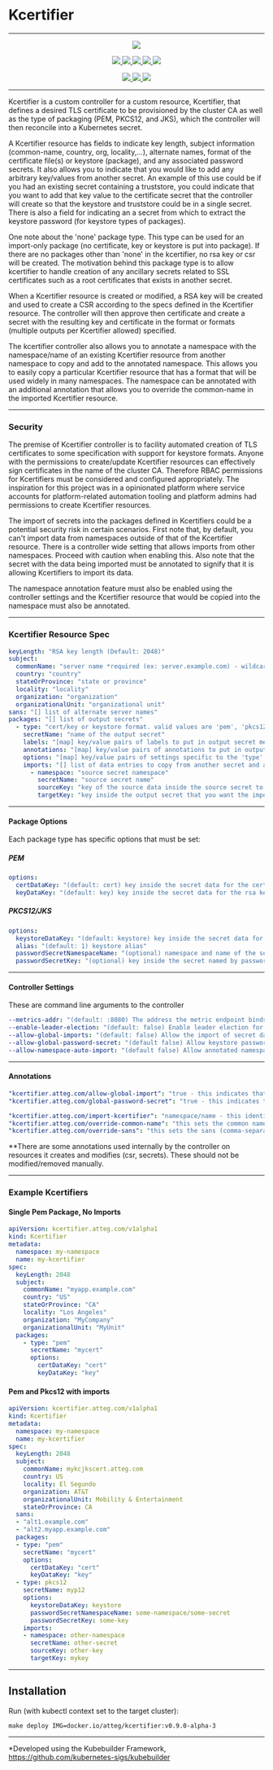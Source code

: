 # Kcertifier

---

<p align="center">
  <a href="https://goreportcard.com/report/github.com/att-cloudnative-labs/kcertifier" alt="Go Report Card">
    <img src="https://goreportcard.com/badge/github.com/att-cloudnative-labs/kcertifier">
  </a>
</p>
<p align="center">
    <a href="https://github.com/att-cloudnative-labs/kcertifier/graphs/contributors" alt="Contributors">
		<img src="https://img.shields.io/github/contributors/att-cloudnative-labs/kcertifier.svg">
	</a>
	<a href="https://github.com/att-cloudnative-labs/kcertifier/commits/master" alt="Commits">
		<img src="https://img.shields.io/github/commit-activity/m/att-cloudnative-labs/kcertifier.svg">
	</a>
	<a href="https://github.com/att-cloudnative-labs/kcertifier/pulls" alt="Open pull requests">
		<img src="https://img.shields.io/github/issues-pr-raw/att-cloudnative-labs/kcertifier.svg">
	</a>
	<a href="https://github.com/att-cloudnative-labs/kcertifier/pulls" alt="Closed pull requests">
    	<img src="https://img.shields.io/github/issues-pr-closed-raw/att-cloudnative-labs/kcertifier.svg">
	</a>
	<a href="https://github.com/att-cloudnative-labs/kcertifier/issues" alt="Issues">
		<img src="https://img.shields.io/github/issues-raw/att-cloudnative-labs/kcertifier.svg">
	</a>
	</p>
<p align="center">
	<a href="https://github.com/att-cloudnative-labs/kcertifier/stargazers" alt="Stars">
		<img src="https://img.shields.io/github/stars/att-cloudnative-labs/kcertifier.svg?style=social">
	</a>
	<a href="https://github.com/att-cloudnative-labs/kcertifier/watchers" alt="Watchers">
		<img src="https://img.shields.io/github/watchers/att-cloudnative-labs/kcertifier.svg?style=social">
	</a>
	<a href="https://github.com/att-cloudnative-labs/kcertifier/network/members" alt="Forks">
		<img src="https://img.shields.io/github/forks/att-cloudnative-labs/kcertifier.svg?style=social">
	</a>
</p>

----

Kcertifier is a custom controller for a custom resource, Kcertifier, that defines a desired TLS certificate to be provisioned by the cluster CA as well as the type of packaging (PEM, PKCS12, and JKS), which the controller will then reconcile into a Kubernetes secret.

A Kcertifier resource has fields to indicate key length, subject information (common-name, country, org, locality,...), alternate names, format of the certificate file(s) or keystore (package), and any associated password secrets. It also allows you to indicate that you would like to add any arbitrary key/values from another secret. An example of this use could be if you had an existing secret containing a truststore, you could indicate that you want to add that key value to the certificate secret that the controller will create so that the keystore and truststore could be in  a single secret. There is also a field for indicating an a secret from which to extract the keystore password (for keystore types of packages).

One note about the 'none' package type. This type can be used for an import-only package (no certificate, key or keystore is put into package). If there are no packages other than 'none' in the kcertifier, no rsa key or csr will be created. The motivation behind this package type is to allow kcertifier to handle creation of any ancillary secrets related to SSL certificates such as a root certificates that exists in another secret. 

When a Kcertifier resource is created or modified, a RSA key will be created and used to create a CSR according to the specs defined in the Kcertifier resource. The controller will then approve then certificate and create a secret with the resulting key and certificate in the format or formats (multiple outputs per Kcertifier allowed) specified.

The kcertifier controller also allows you to annotate a namespace with the namespace/name of an existing Kcertifier resource from another namespace to copy and add to the annotated namespace. This allows you to easily copy a particular Kcertifier resource that has a format that will be used widely in many namespaces. The namespace can be annotated with an additional annotation that allows you to override the common-name in the imported Kcertifier resource.

----

### Security

The premise of Kcertifier controller is to facility automated creation of TLS certificates to some specification with support for keystore formats. Anyone with the permissions to create/update Kcertifier resources can effectively sign certificates in the name of the cluster CA. Therefore RBAC permissions for Kcertifiers must be considered and configured appropriately. The inspiration for this project was in a opinionated platform where service accounts for platform-related automation tooling and platform admins had permissions to create Kcertifier resources.

The import of secrets into the packages defined in Kcertifiers could be a potential security risk in certain scenarios. First note that, by default, you can't import data from namespaces outside of that of the Kcertifier resource. There is a controller wide setting that allows imports from other namespaces. Proceed with caution when enabling this. Also note that the secret with the data being imported must be annotated to signify that it is allowing Kcertifiers to import its data.

The namespace annotation feature must also be enabled using the controller settings and the Kcertifier resource that would be copied into the namespace must also be annotated.

----

### Kcertifier Resource Spec

```yaml
keyLength: "RSA key length (Default: 2048)"
subject:
  commonName: "server name *required (ex: server.example.com) - wildcard name is allowed (ex: *.example.com)"
  country: "country"
  stateOrProvince: "state or province"
  locality: "locality"
  organization: "organization"
  organizationalUnit: "organizational unit"
sans: "[] list of alternate server names"
packages: "[] list of output secrets"
  - type: "cert/key or keystore format. valid values are 'pem', 'pkcs12', 'jks', and 'none'"
    secretName: "name of the output secret"
    labels: "[map] key/value pairs of labels to put in output secret metadata"
    annotations: "[map] key/value pairs of annotations to put in output secret metadata. **some controller specific annotations will also be added to the output secret"
    options: "[map] key/value pairs of settings specific to the 'type' of output secret"
    imports: "[] list of data entries to copy from another secret and add to this package"
      - namespace: "source secret namespace"
        secretName: "source secret name"
        sourceKey: "key of the source data inside the source secret to import"
        targetKey: "key inside the output secret that you want the import data to go in as"
```

----

#### Package Options

Each package type has specific options that must be set:

##### PEM

```yaml
options:
  certDataKey: "(default: cert) key inside the secret data for the certificate pem data"
  keyDataKey: "(default: key) key inside the secret data for the rsa key pem data"
```

##### PKCS12/JKS

```yaml
options:
  keystoreDataKey: "(default: keystore) key inside the secret data for the pkcs12 data"
  alias: "(default: 1) keystore alias"
  passwordSecretNamespaceName: "(optional) namespace and name of the secret containing password used to encrypt the keystore in the format namespace/name. if not set, default password 'changeit' is used"
  passwordSecretKey: "(optional) key inside the secret named by passwordSecretNamespaceName option that has the password data. If passwordSecretNamespaceName is set and this is not, it is expected that there is only one key in the secret otherwise it is an error"
```

----

#### Controller Settings

These are command line arguments to the controller

```yaml
--metrics-addr: "(default: :8080) The address the metric endpoint binds to"
--enable-leader-election: "(default: false) Enable leader election for controller manager"
--allow-global-imports: "(default: false) Allow the import of secret data from external namespaces"
--allow-global-password-secret: "(default false) Allow keystore passwords to come from external namespaces"
--allow-namespace-auto-import: "(default false) Allow annotated namespaces to automatically import kcertifier from another namespace"
```

----

#### Annotations

```yaml
"kcertifier.atteg.com/allow-global-import": "true - this indicates that the secret annotated with this can be used as a source for importing data into the kcertifier output package secret"
"kcertifier.atteg.com/global-password-secret": "true - this indicates that the secret annotated with such can be used by kcertifiers named in other namespaces (still requires controller settings to allow this)"

"kcertifier.atteg.com/import-kcertifier": "namespace/name - this identifies the kcertifier to copy into the namespace annotated with such"
"kcertifier.atteg.com/override-common-name": "this sets the common name in the kcertifier copied using the import-kcertifier annotation on the namespace"
"kcertifier.atteg.com/override-sans": "this sets the sans (comma-separated) in the kcertifier copied using the import-kcertifier annotation on the namespace"
```

**There are some annotations used internally by the controller on resources it creates and modifies (csr, secrets). These should not be modified/removed manually.

----

### Example Kcertifiers

#### Single Pem Package, No Imports

```yaml
apiVersion: kcertifier.atteg.com/v1alpha1
kind: Kcertifier
metadata:
  namespace: my-namespace
  name: my-kcertifier
spec:
  keyLength: 2048
  subject:
    commonName: "myapp.example.com"
    country: "US"
    stateOrProvince: "CA"
    locality: "Los Angeles"
    organization: "MyCompany"
    organizationalUnit: "MyUnit"
  packages:
    - type: "pem"
      secretName: "mycert"
      options:
        certDataKey: "cert"
        keyDataKey: "key"
```

#### Pem and Pkcs12 with imports

```yaml
apiVersion: kcertifier.atteg.com/v1alpha1
kind: Kcertifier
metadata:
  namespace: my-namespace
  name: my-kcertifier
spec:
  keyLength: 2048
  subject:
    commonName: mykcjkscert.atteg.com
    country: US
    locality: El Segundo
    organization: AT&T
    organizationalUnit: Mobility & Entertainment
    stateOrProvince: CA
  sans:
  - "alt1.example.com"
  - "alt2.myapp.example.com"
  packages:
  - type: "pem"
    secretName: "mycert"
    options:
      certDataKey: "cert"
      keyDataKey: "key"
  - type: pkcs12
    secretName: myp12
    options:
      keystoreDataKey: keystore
      passwordSecretNamespaceName: some-namespace/some-secret
      passwordSecretKey: some-key
    imports:
    - namespace: other-namespace
      secretName: other-secret
      sourceKey: other-key
      targetKey: mykey
```

----

## Installation

Run (with kubectl context set to the target cluster):
```shell script
make deploy IMG=docker.io/atteg/kcertifier:v0.9.0-alpha-3
```

----

*Developed using the Kubebuilder Framework, https://github.com/kubernetes-sigs/kubebuilder